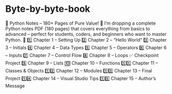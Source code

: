 # Byte-by-byte-book
📘 Python Notes – 180+ Pages of Pure Value! 🚀 I’m dropping a complete Python notes PDF (180 pages) that covers everything from basics to advanced – perfect for students, coders, and beginners who want to master Python. 🐍 
1️⃣ Chapter 1 – Setting Up 2️⃣ Chapter 2 – “Hello World” 3️⃣ Chapter 3 – Initials 4️⃣ Chapter 4 – Data Types 5️⃣ Chapter 5 – Operators 6️⃣ Chapter 6 – Inputs 7️⃣ Chapter 7 – Control Flow 8️⃣ Chapter 8 – Loops ✅ Checkpoint Project 9️⃣ Chapter 9 – Lists 🔟 Chapter 10 – Functions 1️⃣1️⃣ Chapter 11 – Classes & Objects 1️⃣2️⃣ Chapter 12 – Modules 1️⃣3️⃣ Chapter 13 – Final Project 1️⃣4️⃣ Chapter 14 – Visual Studio Tips 1️⃣5️⃣ Chapter 15 – Author’s Message 
